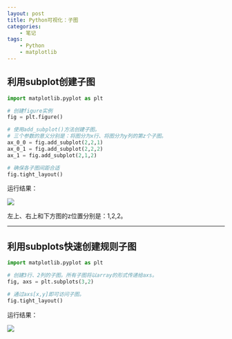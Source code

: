 ```yaml
---
layout: post
title: Python可视化：子图
categories:
    - 笔记
tags:
    - Python
    - matplotlib
---
```


## 利用subplot创建子图

```python
import matplotlib.pyplot as plt

# 创建figure实例
fig = plt.figure() 

# 使用add_subplot()方法创建子图。
# 三个参数的意义分别是：将图分为x行、将图分为y列的第z个子图。
ax_0_0 = fig.add_subplot(2,2,1)
ax_0_1 = fig.add_subplot(2,2,2)
ax_1 = fig.add_subplot(2,1,2)

# 确保各子图间距合适
fig.tight_layout()
```

运行结果：

![](https://i.postimg.cc/d1mxsPck/2022-02-17-16-28-28-image.png)

左上、右上和下方图的z位置分别是：1,2,2。

------

## 利用subplots快速创建规则子图

```python
import matplotlib.pyplot as plt

# 创建3行、2列的子图。所有子图将以array的形式传递给axs。
fig, axs = plt.subplots(3,2)

# 通过axs[x,y]即可访问子图。
fig.tight_layout()
```

运行结果：

![](https://i.postimg.cc/vTYSDqGP/2022-02-17-16-21-54-image.png)